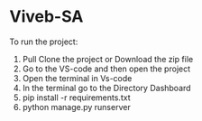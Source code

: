 # Viveb-SA


To run the project:
1. Pull Clone the project or Download the zip file
2. Go to the VS-code and then open the project
3. Open the terminal in Vs-code
4. In the terminal go to the Directory Dashboard
5. pip install -r requirements.txt
6. python manage.py runserver
